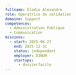 ```yaml
---
fullname: Elodie Alexandre
role: Operatrice de validation
domaine: Support
competences:
  - Administration Publique
  - Communication
missions:
  - start: 2025-06-27
    end: 2025-12-31
    status: independent
    employer: DINUM
    startups:
      - dossierfacile
---
```

